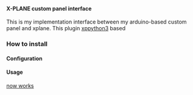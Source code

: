 #### X-PLANE custom panel interface

This is my implementation interface between
my arduino-based custom panel and xplane.
This plugin [xppython3](https://xppython3.readthedocs.io/en/stable/index.html) based

### How to install

#### Configuration

#### Usage

[now works](docs/success_events.md)
